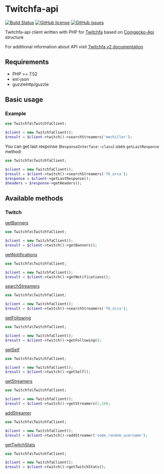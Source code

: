 # Twitchfa-api

[![Build Status](https://travis-ci.com/Imorate/Twitchfa-api.svg?branch=main)](https://travis-ci.com/Imorate/Twitchfa-api)
[![GitHub license](https://img.shields.io/github/license/Imorate/Twitchfa-api)](https://github.com/Imorate/Twitchfa-api/blob/main/LICENSE)
[![GitHub issues](https://img.shields.io/github/issues/Imorate/Twitchfa-api)](https://github.com/Imorate/Twitchfa-api/issues)


Twitchfa-api client written with PHP for [Twitchfa](https://Twitchfa.com) based on
[Coingecko-Api](https://github.com/codenix-sv/coingecko-api) structure

For additional information about API visit [Twitchfa v2 documentation](https://api.twitchfa.com/v2/docs)

## Requirements
* PHP >= 7.52
* ext-json
* guzzlehttp/guzzle

## Basic usage 
### Example

```php
use Twitchfa\TwitchfaClient;

$client = new TwitchfaClient();
$result = $client->twitch()->searchStreamers('mechiller');
```

You can get last response (`ResponseInterface::class`) uses `getLastResponse` method:

```php
use Twitchfa\TwitchfaClient;

$client = new TwitchfaClient();
$result = $client->twitch()->searchStreamers('fk_orca');
$response = $client->getLastResponse();
$headers = $response->getHeaders();
```

## Available methods
### Twitch

[getBanners](https://api.twitchfa.com/v2/docs/#/default/TwitchController_getBanners)
```php
use Twitchfa\TwitchfaClient;

$client = new TwitchfaClient();
$result = $client->twitch()->getBanners();
```

[getNotifications](https://api.twitchfa.com/v2/docs/#/default/TwitchController_getNotifications)
```php
use Twitchfa\TwitchfaClient;

$client = new TwitchfaClient();
$result = $client->twitch()->getNotifications();
```

[searchStreamers](https://api.twitchfa.com/v2/docs/#/default/TwitchController_searchStreamers)
```php
use Twitchfa\TwitchfaClient;

$client = new TwitchfaClient();
$result = $client->twitch()->searchStreamers('fk_orca');
```

[getFollowing](https://api.twitchfa.com/v2/docs/#/default/TwitchController_getFollowing)
```php
use Twitchfa\TwitchfaClient;

$client = new TwitchfaClient();
$result = $client->twitch()->getFollowing();
```

[getSelf](https://api.twitchfa.com/v2/docs/#/default/TwitchController_getSelf)
```php
use Twitchfa\TwitchfaClient;

$client = new TwitchfaClient();
$result = $client->twitch()->getSelf();
```

[getStreamers](https://api.twitchfa.com/v2/docs/#/default/TwitchController_getStreamers)
```php
use Twitchfa\TwitchfaClient;

$client = new TwitchfaClient();
$result = $client->twitch()->getStreamers(1,10);
```

[addStreamer](https://api.twitchfa.com/v2/docs/#/default/TwitchController_addStreamer)
```php
use Twitchfa\TwitchfaClient;

$client = new TwitchfaClient();
$result = $client->twitch()->addStreamer('some_random_username');
```

[getTwitchStats](https://api.twitchfa.com/v2/docs/#/default/TwitchController_getTwitchStats)
```php
use Twitchfa\TwitchfaClient;

$client = new TwitchfaClient();
$result = $client->twitch()->getTwitchStats();
```
